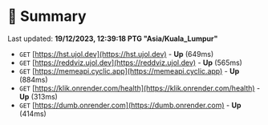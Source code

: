 # 📖 Summary
Last updated: **19/12/2023, 12:39:18 PTG "Asia/Kuala_Lumpur"**

- `GET` [https://hst.ujol.dev](https://hst.ujol.dev) - **Up** (649ms)
- `GET` [https://reddviz.ujol.dev](https://reddviz.ujol.dev) - **Up** (565ms)
- `GET` [https://memeapi.cyclic.app](https://memeapi.cyclic.app) - **Up** (884ms)
- `GET` [https://klik.onrender.com/health](https://klik.onrender.com/health) - **Up** (313ms)
- `GET` [https://dumb.onrender.com](https://dumb.onrender.com) - **Up** (414ms)
